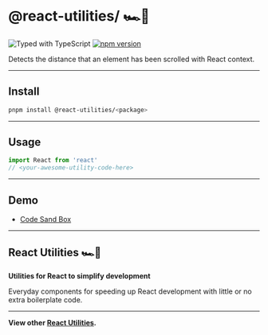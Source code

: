 # @react-utilities/<package> 🏎💨

![Typed with TypeScript](https://flat.badgen.net/badge/icon/Typed?icon=typescript&label&labelColor=blue&color=555555)
[![npm version](https://badge.fury.io/js/%40react-utilities%2F<package>.svg)](https://badge.fury.io/js/%40react-utilities%2F<package>)

Detects the distance that an element has been scrolled with React context.

---

## Install

```sh
pnpm install @react-utilities/<package>
```

---

## Usage

```typescript
import React from 'react'
// <your-awesome-utility-code-here>
```

---

## Demo

- [Code Sand Box](https://codesandbox.io/<your-awesome-utility-link-here>)

---

## React Utilities 🏎💨

**Utilities for React to simplify development**

Everyday components for speeding up React development with little or no extra boilerplate code.

---

**View other [React Utilities](https://github.com/react-utilities/react-utilities).**


